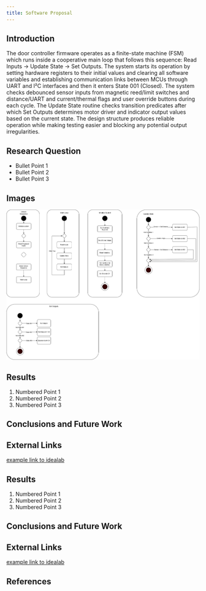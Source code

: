 ```yaml
---
title: Software Proposal
---
```


## Introduction

The door controller firmware operates as a finite-state machine (FSM) which runs inside a cooperative main loop that follows this sequence: Read Inputs → Update State → Set Outputs. The system starts its operation by setting hardware registers to their initial values and clearing all software variables and establishing communication links between MCUs through UART and I²C interfaces and then it enters State 001 (Closed). The system checks debounced sensor inputs from magnetic reed/limit switches and distance/UART and current/thermal flags and user override buttons during each cycle. The Update State routine checks transition predicates after which Set Outputs determines motor driver and indicator output values based on the current state. The design structure produces reliable operation while making testing easier and blocking any potential output irregularities.

## Research Question

* Bullet Point 1
* Bullet Point 2
* Bullet Point 3

## Images

![image caption](StateMachineDiagram.png)

## Results

1. Numbered Point 1
1. Numbered Point 2
1. Numbered Point 3

## Conclusions and Future Work

## External Links

[example link to idealab](https://idealab.asu.edu)


## Results

1. Numbered Point 1
1. Numbered Point 2
1. Numbered Point 3

## Conclusions and Future Work

## External Links

[example link to idealab](https://idealab.asu.edu)


## References



